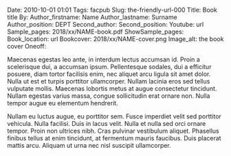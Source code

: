 Date: 2010-10-01 01:01
Tags: facpub
Slug: the-friendly-url-000
Title: Book title
By: <!--leave blank or add edited, translated, etc -->
Author_firstname: Name
Author_lastname: Surname
Author_position: DEPT
Second_author: <!-- ONLY USE FIRSTNAME LASTNAME (Only add if there's a second name, OTHERWISE LEAVE BLANK) -->
Second_position:  <!-- ONLY USE IF THERE IS A 2nd AUTHOR, OTHERWISE LEAVE BLANK -->
Youtube: url
Sample_pages: 2018/xx/NAME-book.pdf
ShowSample_pages: <!-- yes or no ("no" will hide link) -->
Book_location: url
Bookcover: 2018/xx/NAME-cover.png
Image_alt: the book cover 
Oneoff: <!-- yes or no ("yes" will hide from main site for review) -->

Maecenas egestas leo ante, in interdum lectus accumsan id. Proin a scelerisque dui, a accumsan ipsum. Pellentesque sodales, dui a efficitur posuere, diam tortor facilisis enim, nec aliquet arcu ligula sit amet dolor. Nulla ut est et turpis porttitor ullamcorper. Nullam lacinia eros sed tellus vulputate mollis. Maecenas lobortis metus at augue consectetur tincidunt. Nullam egestas varius massa, congue sollicitudin erat ornare non. Nulla tempor augue eu elementum hendrerit.

Nullam eu luctus augue, eu porttitor sem. Fusce imperdiet velit sed porttitor vehicula. Nulla facilisi. Duis in lacus velit. Nulla et nulla sed orci ornare tempor. Proin non ultrices nibh. Cras pulvinar vestibulum aliquet. Phasellus finibus tellus at enim tincidunt, at fermentum mauris faucibus. Duis placerat mattis arcu. Aliquam ut urna nec nisl suscipit ullamcorper. 

<!-- UNHIDE IF NEEDED 
<em>View a <a href="https://library.bc.edu/theme/img/facpub/2018/XX/NAME-guide.pdf">guide of selected resources (PDF)</a> on this topic available through the Libraries. </em>
-->
